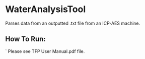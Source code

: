 # WaterAnalysisTool
Parses data from an outputted .txt file from an ICP-AES machine.

## How To Run:
` Please see TFP User Manual.pdf file.
